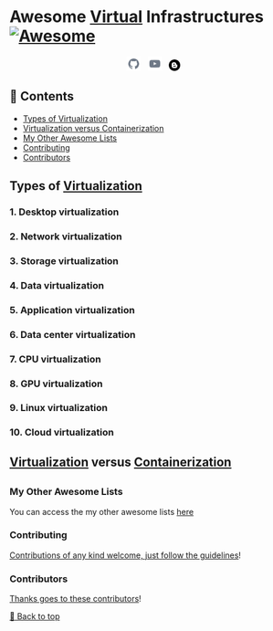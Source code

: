 # Awesome [Virtual](https://en.wikipedia.org/wiki/Virtualization) Infrastructures [![Awesome](https://awesome.re/badge.svg)](https://awesome.re) 

<p align="center">
    <a href="https://github.com/cybersecurity-dev/"><img height="25" src="https://github.com/cybersecurity-dev/cybersecurity-dev/blob/main/assets/github.svg" alt="GitHub"></a>
    &nbsp;
    <a href="https://www.youtube.com/@CyberThreatDefence"><img height="25" src="https://github.com/cybersecurity-dev/cybersecurity-dev/blob/main/assets/youtube.svg" alt="YouTube"></a>
    &nbsp;
    <a href="https://cyberthreatdefence.com/my_awesome_lists"><img height="20" src="https://github.com/cybersecurity-dev/cybersecurity-dev/blob/main/assets/blog.svg" alt="My Awesome Lists"></a>
</p>

## 📖 Contents
- [Types of Virtualization](#types-of-virtualization)
- [Virtualization versus Containerization](#virtualization-versus-containerization)
- [My Other Awesome Lists](#my-other-awesome-lists)
- [Contributing](#contributing)
- [Contributors](#contributors)

## Types of [Virtualization](https://www.ibm.com/think/topics/virtualization)

### 1. Desktop virtualization

### 2. Network virtualization

### 3. Storage virtualization

### 4. Data virtualization

### 5. Application virtualization

### 6. Data center virtualization

### 7. CPU virtualization

### 8. GPU virtualization

### 9. Linux virtualization

### 10. Cloud virtualization

## [Virtualization](https://www.redhat.com/en/topics/virtualization) versus [Containerization](https://en.wikipedia.org/wiki/Containerization_(computing))


##

### My Other Awesome Lists
You can access the my other awesome lists [here](https://cyberthreatdefence.com/my_awesome_lists)

### Contributing
[Contributions of any kind welcome, just follow the guidelines](contributing.md)!

### Contributors
[Thanks goes to these contributors](https://github.com/cybersecurity-dev/awesome-virtual-infrastructures/graphs/contributors)!

[🔼 Back to top](#awesome-virtual-infrastructures-)
